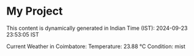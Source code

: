 # My Project

This content is dynamically generated in Indian Time (IST): 2024-09-23 23:53:05 IST


Current Weather in Coimbatore:
Temperature: 23.88 °C
Condition: mist

